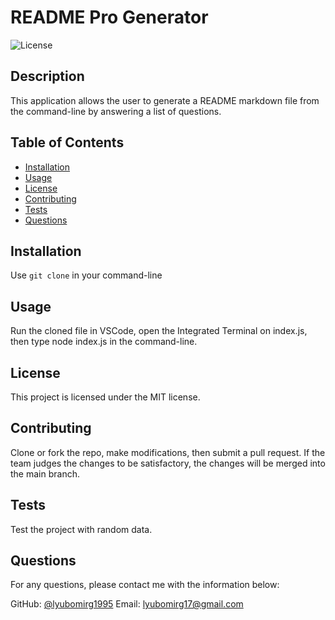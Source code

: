 # README Pro Generator

  ![License](https://img.shields.io/badge/license-MIT-blue.svg)
  
  ## Description
  
  This application allows the user to generate a README markdown file from the command-line by answering a list of questions. 
  
  ## Table of Contents
  
  * [Installation](#installation)
  * [Usage](#usage)
  * [License](#license)
  * [Contributing](#contributing)
  * [Tests](#tests)
  * [Questions](#questions)
  
  ## Installation
  
 Use  `git clone` in your command-line
  
  ## Usage
  
Run the cloned file in VSCode, open the Integrated Terminal on index.js, then type node index.js in the command-line.
  
  ## License

This project is licensed under the MIT license.
  
  ## Contributing
  
  Clone or fork the repo, make modifications, then submit a pull request. If the team judges the changes to be satisfactory, the changes will be merged into the main branch. 
  
  ## Tests
  
  Test the project with random data. 
  
  ## Questions
  
  For any questions, please contact me with the information below:
  
  GitHub: [@lyubomirg1995](https://github.com/lyubomirg1995)
  Email: lyubomirg17@gmail.com
  